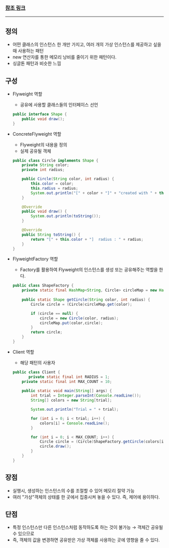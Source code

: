 ### [참조 링크](https://lee1535.tistory.com/106)

---

## 정의

- 어떤 클래스의 인스턴스 한 개만 가지고, 여러 개의 가상 인스턴스를 제공하고 싶을 때 사용하는 패턴
- new 연산자를 통한 메모리 낭비를 줄이기 위한 패턴이다.
- 싱글톤 패턴과 비슷한 느낌

## 구성

- Flyweight 역할
    - 공유에 사용할 클래스들의 인터페이스 선언

    ```java
    public interface Shape {
        public void draw();
    }
    ```

- ConcreteFlyweight 역할
    - Flyweight의 내용을 정의
    - 실제 공유될 객체

    ```java
    public class Circle implements Shape {
        private String color;
        private int radius;
    
        public Circle(String color, int radius) {
        	this.color = color;
        	this.radius = radius;
        	System.out.println("[" + color + "]" + "created with " + this.radius);
        }
    
        @Override
    	public void draw() {
        	System.out.println(toString());
        }
    
        @Override
    	public String toString() {
        	return "[" + this.color + "]  radius : " + radius;
        }
    }
    ```

- FlyweightFactory 역할
    - Factory를 활용하여 Flyweight의 인스턴스를 생성 또는 공유해주는 역할을 한다.

    ```java
    public class ShapeFactory {
        private static final HashMap<String, Circle> circleMap = new HashMap<>();
        
        public static Shape getCircle(String color, int radius) {
            Circle circle = (Circle)circleMap.get(color);
    
            if (circle == null) {
                circle = new Circle(color, radius);
                circleMap.put(color,circle);
            }
            return circle;
        }
    }
    ```

- Client 역할
    - 해당 패턴의 사용자

    ```java
    public class Client {
	       private static final int RADIUS = 1;
        private static final int MAX_COUNT = 10;
    	  
        public static void main(String[] args) {
        	int trial = Integer.parseInt(Console.readLine());
        	String[] colors = new String[trial];
    
        	System.out.println("Trial = " + trial);
    
        	for (int i = 0; i < trial; i++) {
        		colors[i] = Console.readLine();
        	}
    
        	for (int i = 0; i < MAX_COUNT; i++) {
        		Circle circle = (Circle)ShapeFactory.getCircle(colors[i % trial], RADIUS);
        		circle.draw();
        	}
        }
    }
    ```

## 장점

- 실행시, 생성하는 인스턴스의 수를 조절할 수 있어 메모리 절약 가능
- 여러 "가상"객체의 상태를 한 곳에서 집중시켜 놓을 수 있다. 즉, 제어에 용이하다.

## 단점

- 특정 인스턴스만 다른 인스턴스처럼 동작하도록 하는 것이 불가능 → 객체간 공유될 수 있으므로
- 즉, 객체의 값을 변경하면 공유받은 가상 객체를 사용하는 곳에 영향을 줄 수 있다.
